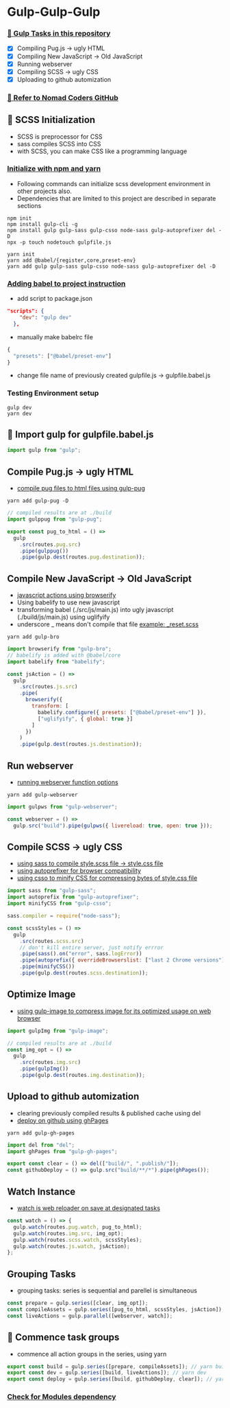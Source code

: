 # Gulp-Gulp-Gulp

### [🥤 Gulp Tasks in this repository](./gulpfile.babel.js)

- [x] Compiling Pug.js -> ugly HTML
- [x] Compiling New JavaScript -> Old JavaScript
- [x] Running webserver
- [x] Compiling SCSS -> ugly CSS
- [x] Uploading to github automization

### [🎒 Refer to Nomad Coders GitHub](https://github.com/nomadcoders/super-gulp)



## 🥤 SCSS Initialization

- SCSS is preprocessor for CSS
- sass compiles SCSS into CSS
- with SCSS, you can make CSS like a programming language

### [Initialize with npm and yarn](https://youtu.be/DT5uy4n28p8?t=349)

- Following commands can initialize scss development environment in other projects also.
- Dependencies that are limited to this project are described in separate sections

```shell
npm init
npm install gulp-cli -g
npm install gulp gulp-sass gulp-csso node-sass gulp-autoprefixer del -D
npx -p touch nodetouch gulpfile.js
```

```shell
yarn init
yarn add @babel/{register,core,preset-env}
yarn add gulp gulp-sass gulp-csso node-sass gulp-autoprefixer del -D
```

### [Adding babel to project instruction](https://www.youtube.com/watch?v=pd210a1Tl74&feature=emb_title)

- add script to package.json

```json
"scripts": {
    "dev": "gulp dev"
  },
```

- manually make babelrc file

```javascript
{
  "presets": ["@babel/preset-env"]
}
```

- change file name of previously created gulpfile.js -> gulpfile.babel.js

### Testing Environment setup

```shell
gulp dev
yarn dev
```





## 🏁 Import gulp for gulpfile.babel.js

```javascript
import gulp from "gulp";
```

## Compile Pug.js -> ugly HTML

- [compile pug files to html files using gulp-pug](https://www.npmjs.com/package/gulp-pug)

```shell
yarn add gulp-pug -D
```

```javascript
// compiled results are at ./build
import gulppug from "gulp-pug";

export const pug_to_html = () =>
  gulp
    .src(routes.pug.src)
    .pipe(gulppug())
    .pipe(gulp.dest(routes.pug.destination));
```

## Compile New JavaScript -> Old JavaScript

- [javascript actions using browserify](https://www.npmjs.com/package/gulp-bro#browserify-transforms)
- Using babelify to use new javascript
- transforming babel (./src/js/main.js) into ugly javascript (./build/js/main.js) using uglifyify
- underscore _ means don't compile that file [example: _reset.scss](https://meyerweb.com/eric/tools/css/reset/)

```shell
yarn add gulp-bro
```

```javascript
import browserify from "gulp-bro";
// babelify is added with @babel/core
import babelify from "babelify";

const jsAction = () =>
  gulp
    .src(routes.js.src)
    .pipe(
      browserify({
        transform: [
          babelify.configure({ presets: ["@babel/preset-env"] }),
          ["uglifyify", { global: true }]
        ]
      })
    )
    .pipe(gulp.dest(routes.js.destination));
```

## Run webserver

- [running webserver function options](https://www.npmjs.com/package/gulp-webserver#options)

```shell
yarn add gulp-webserver
```

```javascript
import gulpws from "gulp-webserver";

const webserver = () =>
  gulp.src("build").pipe(gulpws({ livereload: true, open: true }));
```

## Compile SCSS -> ugly CSS

- [using sass to compile style.scss file -> style.css file](https://www.npmjs.com/package/gulp-sass)
- [using autoprefixer for browser compatibility](https://github.com/browserslist/browserslist)
- [using csso to minify CSS for compressing bytes of style.css file](https://www.npmjs.com/package/gulp-csso#api)

```javascript
import sass from "gulp-sass";
import autoprefix from "gulp-autoprefixer";
import minifyCSS from "gulp-csso";

sass.compiler = require("node-sass");

const scssStyles = () =>
  gulp
    .src(routes.scss.src)
    // don't kill entire server, just notify errror
    .pipe(sass().on("error", sass.logError))
    .pipe(autoprefix({ overrideBrowserslist: ["last 2 Chrome versions"] }))
    .pipe(minifyCSS())
    .pipe(gulp.dest(routes.scss.destination));
```

## Optimize Image 

- [using gulp-image to compress image for its optimized usage on web browser](https://www.npmjs.com/package/gulp-image)

```javascript
import gulpImg from "gulp-image";

// compiled results are at ./build
const img_opt = () =>
  gulp
    .src(routes.img.src)
    .pipe(gulpImg())
    .pipe(gulp.dest(routes.img.destination));
```

## Upload to github automization

- clearing previously compiled results & published cache using del
- [deploy on github using ghPages](https://www.npmjs.com/package/gulp-gh-pages#usage)

```shell
yarn add gulp-gh-pages
```

```javascript
import del from "del";
import ghPages from "gulp-gh-pages";

export const clear = () => del(["build/", ".publish/"]);
const githubDeploy = () => gulp.src("build/**/*").pipe(ghPages());
```

## Watch Instance

- [watch is web reloader on save at designated tasks](https://gulpjs.com/docs/en/api/watch)

```javascript
const watch = () => {
  gulp.watch(routes.pug.watch, pug_to_html);
  gulp.watch(routes.img.src, img_opt);
  gulp.watch(routes.scss.watch, scssStyles);
  gulp.watch(routes.js.watch, jsAction);
};
```

## Grouping Tasks

- grouping tasks: series is sequential and parellel is simultaneous

```javascript
const prepare = gulp.series([clear, img_opt]);
const compileAssets = gulp.series([pug_to_html, scssStyles, jsAction]);
const liveActions = gulp.parallel([webserver, watch]);
```

## 🏁 Commence task groups

- commence all action groups in the series, using yarn

```javascript
export const build = gulp.series([prepare, compileAssets]); // yarn build
export const dev = gulp.series([build, liveActions]); // yarn dev
export const deploy = gulp.series([build, githubDeploy, clear]); // yarn deploy
```



### [Check for Modules dependency](./package.json)

